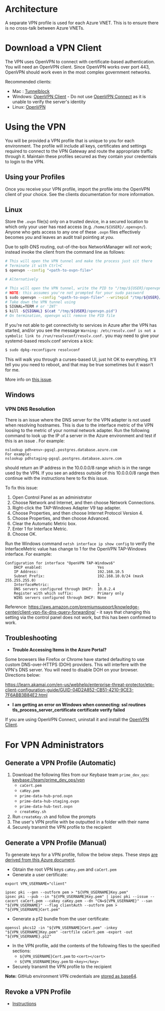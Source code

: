 # Architecture

A separate VPN profile is used for each Azure VNET. This is to ensure there is no cross-talk between Azure VNETs.

# Download a VPN Client

The VPN uses OpenVPN to connect with certificate-based authentication. You will need an OpenVPN client. Since OpenVPN works over port 443, OpenVPN should work even in the most complex government networks.

Recommended clients:

- Mac : [Tunnelblock](https://tunnelblick.net/index.html)
- Windows: [OpenVPN Client](https://openvpn.net/community-downloads/) - Do not use [OpenVPN Connect](https://openvpn.net/client-connect-vpn-for-windows/) as it is unable to verify the server's identity
- Linux: [OpenVPN](https://openvpn.net/)

# Using the VPN

You will be provided a VPN profile that is unique to you for each environment. The profile will include all keys, certificates and settings required to connect to the VPN Gateway and route the appropriate traffic through it.  Maintain these profiles secured as they contain your credentials to login to the VPN.

## Using your Profiles

Once you receive your VPN profile, import the profile into the OpenVPN client of your choice.  See the clients documentation for more information.

## Linux

Store the `.ovpn` file(s) only on a trusted device, in a secured location to which only your user has read access (e.g. `/home/${USER}/.openvpn/`). Anyone who gets access to any one of these `.ovpn` files effectively becomes _you_ and leaves an audit trail pointing at _you_.

Due to split-DNS routing, out-of-the-box NetworkManager will *not* work; instead invoke the client from the command line as follows:
```bash
# This will open the VPN tunnel and make the process just sit there
# Terminate it with Ctrl+C
$ openvpn --config "<path-to-ovpn-file>"

# Alternatively

# This will open the VPN tunnel, write the PID to "/tmp/${USER}/openvpn.pid" and return
# NOTE: this assumes you're not prompted for your sudo password
$ sudo openvpn --config "<path-to-ovpn-file>" --writepid "/tmp/${USER}/openvpn.pid" &
# Take down the VPN tunnel using
$ SIGNAL=TERM # or 'INT'
$ kill -${SIGNAL} $(cat "/tmp/${USER}/openvpn.pid")
# On termination, openvpn will remove the PID file
```

If you're not able to get connectivity to services in Azure after the VPN has started, and/or you see the message
`Warning: /etc/resolv.conf is not a symbolic link to /run/resolvconf/resolv.conf.` you may need to give your
systemd-based resolv.conf services a kick:

```bash
$ sudo dpkg-reconfigure resolvconf
```

This will walk you through a curses-based UI, just hit OK to everything. It'll tell you you need to reboot, and that may
be true sometimes but it wasn't for me.

More info on [this issue](https://github.com/pop-os/pop/issues/773).


## Windows

### VPN DNS Resolution

There is an issue where the DNS server for the VPN adapter is not used when resolving hostnames.  This is due to the interface metric of the VPN loosing to the metric of your normal network adapter.  Run the following command to look up the IP of a server in the Azure environment and test if this is an issue .  For example:

```
nslookup pdh<env>-pgsql.postgres.database.azure.com
For example:
nslookup pdhstaging-pgsql.postgres.database.azure.com
```

should return an IP address in the 10.0.0.0/8 range which is in the range used by the VPN.  If you see an address outside of this 10.0.0.0/8 range then continue with the instructions here to fix this issue.

To fix this issue:

1. Open Control Panel as an administrator
2. Choose Network and Internet, and then choose Network Connections.
3. Right-click the TAP-Windows Adapter V9 tap adapter.
4. Choose Properties, and then choose Internet Protocol Version 4.
5. Choose Properties, and then choose Advanced.
6. Clear the Automatic Metric box.
7. Enter 1 for Interface Metric.
8. Choose OK.

Run the Windows command `netsh interface ip show config` to verify the InterfaceMetric value has change to 1 for the OpenVPN TAP-Windows interface.  For example:

```
Configuration for interface "OpenVPN TAP-Windows6"
    DHCP enabled:                         Yes
    IP Address:                           192.168.10.5
    Subnet Prefix:                        192.168.10.0/24 (mask 255.255.255.0)
    InterfaceMetric:                      1
    DNS servers configured through DHCP:  10.0.2.4
    Register with which suffix:           Primary only
    WINS servers configured through DHCP: None
```

Reference: https://aws.amazon.com/premiumsupport/knowledge-center/client-vpn-fix-dns-query-forwarding/ - it says that changing this setting via the control panel does not work, but this has been confirmed to work.

## Troubleshooting
- **Trouble Accessing Items in the Azure Portal?**

Some browsers like Firefox or Chrome have started defaulting to use custom DNS-over-HTTPS (DOH) providers. This will interfere with the VPN's DNS server. You will need to disable DOH on your browser. Directions below:

https://learn.akamai.com/en-us/webhelp/enterprise-threat-protector/etp-client-configuration-guide/GUID-04D2A852-CB51-4210-9CE3-7F6ABB3B84E2.html

- **I am getting an error on Windows when connecting: ssl routines tls_process_server_certificate certificate verify failed**

If you are using OpenVPN Connect, uninstall it and install the [OpenVPN Client](https://openvpn.net/community-downloads/).  
 

# For VPN Administrators

## Generate a VPN Profile (Automatic)

1. Download the following files from our Keybase team `prime_dev_ops`: [keybase://team/prime_dev_ops/vpn](keybase://team/prime_dev_ops/vpn)
   * `caCert.pem`
   * `caKey.pem`
   * `prime-data-hub-prod.ovpn`
   * `prime-data-hub-staging.ovpn`
   * `prime-data-hub-test.ovpn`
   * `createKey.sh`
1. Run `createKey.sh` and follow the prompts
1. The user's VPN profile with be outputted in a folder with their name
1. Securely transmit the VPN profile to the recipient

## Generate a VPN Profile (Manual)

To generate keys for a VPN profile, follow the below steps. These steps [are derived from this Azure document](https://docs.microsoft.com/en-us/azure/vpn-gateway/vpn-gateway-certificates-point-to-site-linux).

* Obtain the root VPN keys `caKey.pem` and `caCert.pem`
* Generate a user certificate:

```
export VPN_USERNAME="client"

ipsec pki --gen --outform pem > "${VPN_USERNAME}Key.pem"
ipsec pki --pub --in "${VPN_USERNAME}Key.pem" | ipsec pki --issue --cacert caCert.pem --cakey caKey.pem --dn "CN=${VPN_USERNAME}" --san "${VPN_USERNAME}" --flag clientAuth --outform pem > "${VPN_USERNAME}Cert.pem"
```

* Generate a p12 bundle from the user certificate:

```
openssl pkcs12 -in "${VPN_USERNAME}Cert.pem" -inkey "${VPN_USERNAME}Key.pem" -certfile caCert.pem -export -out "${VPN_USERNAME}.p12"
```

* In the VPN profile, add the contents of the following files to the specified sections:
    * `${VPN_USERNAME}Cert.pem` to `<cert></cert>`
    * `${VPN_USERNAME}Key.pem` to `<key></key>`
* Securely transmit the VPN profile to the recipient

**Note:** GitHub environment VPN credentials are [stored as base64](https://github.com/golfzaptw/action-connect-ovpn#how-to-prepare-file-ovpn).

## Revoke a VPN Profile

 * [Instructions](../../operations/vpn/README.md)